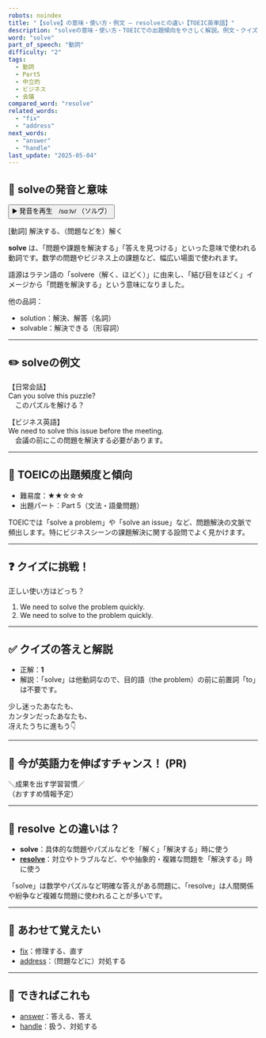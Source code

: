 ```yaml
---
robots: noindex
title: "【solve】の意味・使い方・例文 ― resolveとの違い【TOEIC英単語】"
description: "solveの意味・使い方・TOEICでの出題傾向をやさしく解説。例文・クイズ付きでresolveとの違いもわかりやすく学べます。"
word: "solve"
part_of_speech: "動詞"
difficulty: "2"
tags:
  - 動詞
  - Part5
  - 中立的
  - ビジネス
  - 会議
compared_word: "resolve"
related_words:
  - "fix"
  - "address"
next_words:
  - "answer"
  - "handle"
last_update: "2025-05-04"
---
```


## 🔰 solveの発音と意味

<button class="play-audio" onclick="playTTS('solve')">
  <span class="play-audio-main">
    ▶️ 発音を再生　/sɑːlv/
  </span>
  <span class="play-audio-sub">
    （ソルヴ）
  </span>
</button>

[動詞] 解決する、（問題などを）解く

**solve** は、「問題や課題を解決する」「答えを見つける」といった意味で使われる動詞です。数学の問題やビジネス上の課題など、幅広い場面で使われます。

語源はラテン語の「solvere（解く、ほどく）」に由来し、「結び目をほどく」イメージから「問題を解決する」という意味になりました。

他の品詞：  
- solution：解決、解答（名詞）
- solvable：解決できる（形容詞）

---

## ✏️ solveの例文

【日常会話】  
Can you solve this puzzle?  
　このパズルを解ける？

【ビジネス英語】  
We need to solve this issue before the meeting.  
　会議の前にこの問題を解決する必要があります。

---

## 🎯 TOEICの出題頻度と傾向

- 難易度：★★☆☆☆
- 出題パート：Part 5（文法・語彙問題）

TOEICでは「solve a problem」や「solve an issue」など、問題解決の文脈で頻出します。特にビジネスシーンの課題解決に関する設問でよく見かけます。

---

## ❓ クイズに挑戦！

正しい使い方はどっち？

1. We need to solve the problem quickly.  
2. We need to solve to the problem quickly.

---

## ✅ クイズの答えと解説

- 正解：**1**
- 解説：「solve」は他動詞なので、目的語（the problem）の前に前置詞「to」は不要です。

少し迷ったあなたも、  
カンタンだったあなたも、  
冴えたうちに進もう👇️

---

## 🚀 今が英語力を伸ばすチャンス！ (PR)

<div class="info-center">
＼成果を出す学習習慣／<br>  
（おすすめ情報予定）
</div>

---

## 🤔  resolve との違いは？

- **solve**：具体的な問題やパズルなどを「解く」「解決する」時に使う
- **[resolve](/resolve)**：対立やトラブルなど、やや抽象的・複雑な問題を「解決する」時に使う

「solve」は数学やパズルなど明確な答えがある問題に、「resolve」は人間関係や紛争など複雑な問題に使われることが多いです。

---

## 🧩 あわせて覚えたい

- [fix](/fix)：修理する、直す
- [address](/address)：（問題などに）対処する

---

## 📖 できればこれも

- [answer](/answer)：答える、答え
- [handle](/handle)：扱う、対処する

<!-- cvid: aid48_bid26 -->
